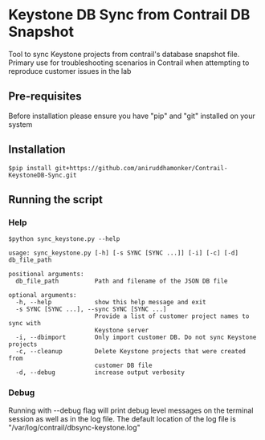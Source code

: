 # Keystone DB Sync from Contrail DB Snapshot
Tool to sync Keystone projects from contrail's database snapshot file.
Primary use for troubleshooting scenarios in Contrail when attempting to reproduce customer issues in the lab

## Pre-requisites
Before installation please ensure you have "pip" and "git" installed on your system

## Installation
```
$pip install git+https://github.com/aniruddhamonker/Contrail-KeystoneDB-Sync.git
```

## Running the script
### Help
```
$python sync_keystone.py --help

usage: sync_keystone.py [-h] [-s SYNC [SYNC ...]] [-i] [-c] [-d] db_file_path

positional arguments:
  db_file_path          Path and filename of the JSON DB file

optional arguments:
  -h, --help            show this help message and exit
  -s SYNC [SYNC ...], --sync SYNC [SYNC ...]
                        Provide a list of customer project names to sync with
                        Keystone server
  -i, --dbimport        Only import customer DB. Do not sync Keystone projects
  -c, --cleanup         Delete Keystone projects that were created from
                        customer DB file
  -d, --debug           increase output verbosity
```

### Debug
Running with --debug flag will print debug level messages on the terminal session as well as in the log file.
The default location of the log file is "/var/log/contrail/dbsync-keystone.log"
